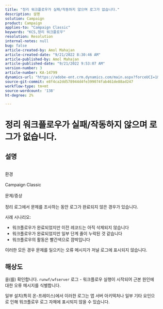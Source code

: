 ```yaml
---
title: "정리 워크플로우가 실패/작동하지 않으며 로그가 없습니다."
description: 설명
solution: Campaign
product: Campaign
applies-to: "Campaign Classic"
keywords: "KCS,정리 워크플로우"
resolution: Resolution
internal-notes: null
bug: false
article-created-by: Amol Mahajan
article-created-date: "9/21/2022 8:30:46 AM"
article-published-by: Amol Mahajan
article-published-date: "9/21/2022 9:53:07 AM"
version-number: 3
article-number: KA-14799
dynamics-url: "https://adobe-ent.crm.dynamics.com/main.aspx?forceUCI=1&pagetype=entityrecord&etn=knowledgearticle&id=ae0018ac-8739-ed11-9db1-002248086cae"
source-git-commit: e8f4ca2dd578944d4fe399074fab461de88ad247
workflow-type: tm+mt
source-wordcount: '138'
ht-degree: 2%

---
```


# 정리 워크플로우가 실패/작동하지 않으며 로그가 없습니다.

## 설명

<br>환경<br><br>
Campaign Classic
<br><br>문제/증상<br><br>
정리 로그에서 문제를 조사하는 동안 로그가 완료되지 않은 경우가 있습니다.

사례 시나리오:

- 워크플로우가 완료되었지만 이전 레코드는 아직 삭제되지 않습니다
- 워크플로우가 완료되었지만 일부 단계 줄이 누락된 것 같습니다
- 워크플로우의 활동은 빨간색으로 깜박입니다


이러한 모든 경우 문제를 일으키는 오류 메시지가 저널 로그에 표시되지 않습니다.


## 해상도


을(를) 확인합니다. `runwf/wfserver` 로그 - 워크플로우 실행이 시작되어 근본 원인에 대한 오류 메시지를 식별합니다.

일부 설치(특히 온-프레미스)에서 이러한 로그는 앱 서버 아키텍처나 일부 기타 요인으로 인해 워크플로우 로그 자체에 표시되지 않을 수 있습니다.
